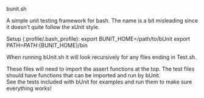 bunit.sh

A simple unit testing framework for bash.  The name is a bit misleading since it doesn't quite follow the xUnit style.

Setup (.profile/.bash_profile):
export BUNIT_HOME=/path/to/bUnit
export PATH=$PATH:${BUNIT_HOME}/bin

When running bUnit.sh it will look recursively for any files ending in Test.sh.  

These files will need to import the assert functions at the top. The test files should have functions that can be imported and run by bUnit.  
See the tests included with bUnit for examples and run them to make sure everything works!

